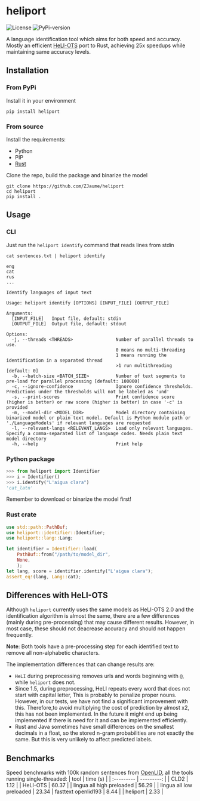 # heliport
![License](https://img.shields.io/github/license/zjaume/heliport?color=blue)
![PyPi-version](https://img.shields.io/pypi/v/heliport)


A language identification tool which aims for both speed and accuracy.
Mostly an efficient [HeLI-OTS](https://aclanthology.org/2022.lrec-1.416/) port to Rust,
achieving 25x speedups while maintaining same accuracy levels.

## Installation
### From PyPi
Install it in your environment
```
pip install heliport
```

### From source
Install the requirements:
 - Python
 - PIP
 - [Rust](https://rustup.rs)

Clone the repo, build the package and binarize the model
```
git clone https://github.com/ZJaume/heliport
cd heliport
pip install .
```

## Usage
### CLI
Just run the `heliport identify` command that reads lines from stdin
```
cat sentences.txt | heliport identify
```
```
eng
cat
rus
...
```

```
Identify languages of input text

Usage: heliport identify [OPTIONS] [INPUT_FILE] [OUTPUT_FILE]

Arguments:
  [INPUT_FILE]   Input file, default: stdin
  [OUTPUT_FILE]  Output file, default: stdout

Options:
  -j, --threads <THREADS>                Number of parallel threads to use.
                                         0 means no multi-threading
                                         1 means running the identification in a separated thread
                                         >1 run multithreading [default: 0]
  -b, --batch-size <BATCH_SIZE>          Number of text segments to pre-load for parallel processing [default: 100000]
  -c, --ignore-confidence                Ignore confidence thresholds. Predictions under the thresholds will not be labeled as 'und'
  -s, --print-scores                     Print confidence score (higher is better) or raw score (higher is better) in case '-c' is provided
  -m, --model-dir <MODEL_DIR>            Model directory containing binarized model or plain text model. Default is Python module path or './LanguageModels' if relevant languages are requested
  -l, --relevant-langs <RELEVANT_LANGS>  Load only relevant languages. Specify a comma-separated list of language codes. Needs plain text model directory
  -h, --help                             Print help
```

### Python package
```python
>>> from heliport import Identifier
>>> i = Identifier()
>>> i.identify("L'aigua clara")
'cat_latn'
```
Remember to download or binarize the model first!

### Rust crate
```rust
use std::path::PathBuf;
use heliport::identifier::Identifier;
use heliport::lang::Lang;

let identifier = Identifier::load(
    PathBuf::from("/path/to/model_dir",
    None,
    );
let lang, score = identifier.identify("L'aigua clara");
assert_eq!(lang, Lang::cat);
```

## Differences with HeLI-OTS
Although `heliport` currently uses the same models as HeLI-OTS 2.0 and the 
identification algorithm is almost the same, there are a few differences
(mainly during pre-processing) that may cause different results.
However, in most case, these should not deacrease accuracy and should not happen frequently.

**Note**: Both tools have a pre-processing step for each identified text to
remove all non-alphabetic characters.

The implementation differences that can change results are:
 - `HeLI` during preprocessing removes urls and words beginning with `@`, while `heliport` does not.
 - Since 1.5, during preprocessing, HeLI repeats every word that does not start with capital letter, This is probably to penalize proper nouns. However, in our tests, we have not find a significant improvement with this. Therefore,to avoid multiplying the cost of prediction by almost x2, this has not been implemented. In the future it might end up being implemented if there is need for it and can be implemented efficiently.
 - Rust and Java sometimes have small differences on the smallest decimals in a float, so the stored n-gram probabilities are not exactly the same. But this is very unlikely to affect predicted labels.

## Benchmarks
Speed benchmarks with 100k random sentences from [OpenLID](https://github.com/laurieburchell/open-lid-dataset), all the tools running single-threaded:
| tool | time (s) |
| :--------- | ---------: |
| CLD2 | 1.12 |
| HeLI-OTS | 60.37 |
| lingua all high preloaded | 56.29 |
| lingua all low preloaded | 23.34
| fasttext openlid193 | 8.44 |
| heliport | 2.33 |
